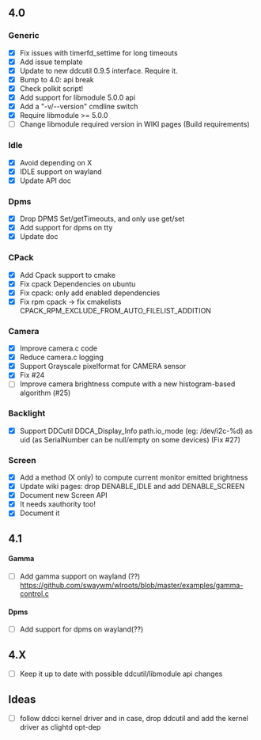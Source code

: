## 4.0

### Generic
- [x] Fix issues with timerfd_settime for long timeouts
- [x] Add issue template
- [x] Update to new ddcutil 0.9.5 interface. Require it.
- [x] Bump to 4.0: api break
- [x] Check polkit script!
- [x] Add support for libmodule 5.0.0 api
- [x] Add a "-v/--version" cmdline switch
- [x] Require libmodule >= 5.0.0
- [ ] Change libmodule required version in WIKI pages (Build requirements)

### Idle
- [x] Avoid depending on X
- [x] IDLE support on wayland
- [x] Update API doc

### Dpms
- [x] Drop DPMS Set/getTimeouts, and only use get/set 
- [x] Add support for dpms on tty
- [x] Update doc

### CPack
- [x] Add Cpack support to cmake
- [x] Fix cpack Dependencies on ubuntu
- [x] Fix cpack: only add enabled dependencies
- [x] Fix rpm cpack -> fix cmakelists CPACK_RPM_EXCLUDE_FROM_AUTO_FILELIST_ADDITION

### Camera
- [x] Improve camera.c code
- [x] Reduce camera.c logging
- [x] Support Grayscale pixelformat for CAMERA sensor
- [x] Fix #24
- [ ] Improve camera brightness compute with a new histogram-based algorithm (#25)

### Backlight
- [x] Support DDCutil DDCA_Display_Info path.io_mode (eg: /dev/i2c-%d) as uid (as SerialNumber can be null/empty on some devices) (Fix #27)

### Screen
- [x] Add a method (X only) to compute current monitor emitted brightness
- [x] Update wiki pages: drop DENABLE_IDLE and add DENABLE_SCREEN
- [x] Document new Screen API
- [x] It needs xauthority too!
- [x] Document it

## 4.1

#### Gamma
- [ ] Add gamma support on wayland (??)
https://github.com/swaywm/wlroots/blob/master/examples/gamma-control.c

#### Dpms
- [ ] Add support for dpms on wayland(??)

## 4.X
- [ ] Keep it up to date with possible ddcutil/libmodule api changes

## Ideas
- [ ] follow ddcci kernel driver and in case, drop ddcutil and add the kernel driver as clightd opt-dep
